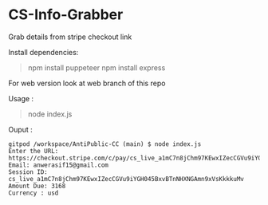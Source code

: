 # CS-Info-Grabber
Grab details from stripe checkout link

Install dependencies:

> npm install puppeteer
> npm install express

For web version look at web branch of this repo

Usage : 

> node index.js

Ouput : 

```
gitpod /workspace/AntiPublic-CC (main) $ node index.js
Enter the URL: https://checkout.stripe.com/c/pay/cs_live_a1mC7n8jChm97KEwxIZecCGVu9iYGH045BxvBTnNHXNGAmn9xVsKkkkuMv#fidkdWxOYHwnPyd1blppbHNgWnN0cDNydU9GXGdXMG5va1Zzf08yRlBIaScpJ2hsYXYnP34nYnBsYSc%2FJ2Q2MDwwMDJjKGMzNzIoMWYxZig8YzVjKGNnZDIwZjw3ZzYyYzY2MTVkNScpJ2hwbGEnPyc1NzMxNWdmZyhjZmAxKDFhMWcoZDE2ZyhkZDM2MTw1NzQwMzcyYWRmZGMnKSd2bGEnPycxPWQ3NTJmMygxMjBnKDEyYzQoZDZjMChmZjM2MGQyZGY3YTZmPTI9PDIneCknZ2BxZHYnP15YKSdpZHxqcHFRfHVgJz8ndmxrYmlgWmxxYGgnKSd3YGNgd3dgd0p3bGJsayc%2FJ21xcXV2PyoqaGxrYGlka2Era2BxJ3gl
Email: anwerasif15@gmail.com
Session ID: cs_live_a1mC7n8jChm97KEwxIZecCGVu9iYGH045BxvBTnNHXNGAmn9xVsKkkkuMv
Amount Due: 3168
Currency : usd
```
